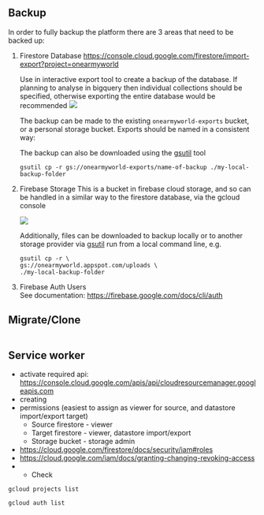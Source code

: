 ## Backup

In order to fully backup the platform there are 3 areas that need to be backed up:

1. Firestore Database
   https://console.cloud.google.com/firestore/import-export?project=onearmyworld

   Use in interactive export tool to create a backup of the database. If planning to analyse in bigquery then individual collections should be specified, otherwise exporting the entire database would be recommended
   ![](images/firestore-backup-1.png)

   The backup can be made to the existing `onearmyworld-exports` bucket, or a personal storage bucket. Exports should be named in a consistent way:

   The backup can also be downloaded using the [gsutil](https://cloud.google.com/storage/docs/gsutil) tool

   ```
   gsutil cp -r gs://onearmyworld-exports/name-of-backup ./my-local-backup-folder
   ```

2. Firebase Storage
   This is a bucket in firebase cloud storage, and so can be handled in a similar way to the firestore database, via the gcloud console

   ![](images/firestore-backup-2.png)

   Additionally, files can be downloaded to backup locally or to another storage provider via [gsutil](https://cloud.google.com/storage/docs/gsutil) run from a local command line, e.g.

   ```
   gsutil cp -r \
   gs://onearmyworld.appspot.com/uploads \
   ./my-local-backup-folder
   ```

3. Firebase Auth Users  
   See documentation: https://firebase.google.com/docs/cli/auth

## Migrate/Clone

```

```

## Service worker

- activate required api: https://console.cloud.google.com/apis/api/cloudresourcemanager.googleapis.com
- creating
- permissions (easiest to assign as viewer for source, and datastore import/export target)
  - Source firestore - viewer
  - Target firestore - viewer, datastore import/export
  - Storage bucket - storage admin
- https://cloud.google.com/firestore/docs/security/iam#roles
- https://cloud.google.com/iam/docs/granting-changing-revoking-access
- - Check

```
gcloud projects list
```

```
gcloud auth list
```
